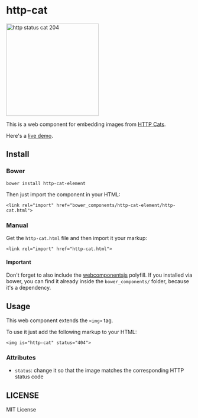 # http-cat

<img src="http://httpcats.herokuapp.com/204" alt="http status cat 204" width="250">

This is a web component for embedding images from [HTTP Cats](http://httpcats.herokuapps.com).

Here's a [live demo](http://rogeriopvl.github.io/http-cat-element).

## Install

### Bower

    bower install http-cat-element

Then just import the component in your HTML:

    <link rel="import" href="bower_components/http-cat-element/http-cat.html">

### Manual

Get the `http-cat.html` file and then import it your markup:

    <link rel="import" href="http-cat.html">

#### Important
Don't forget to also include the [webcomponentsjs](https://github.com/webcomponents/webcomponentsjs) polyfill. If you installed via bower, you can find it already inside the `bower_components/` folder, because it's a dependency.

## Usage

This web component extends the `<img>` tag.

To use it just add the following markup to your HTML:

    <img is="http-cat" status="404">

### Attributes
* `status`: change it so that the image matches the corresponding HTTP status code

## LICENSE

MIT License
